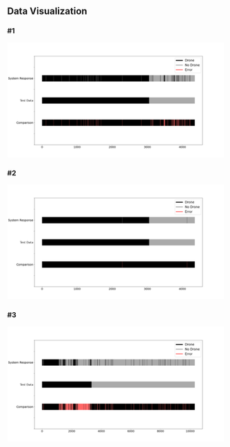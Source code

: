 ## Data Visualization

### #1
![](Figure_1.png)

### #2
![](Figure_2.png)

### #3 
![](Figure_3.png)

